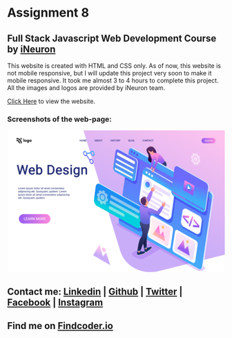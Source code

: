 # Assignment 8
## Full Stack Javascript Web Development Course by [iNeuron](https://ineuron.ai/)

This website is created with HTML and CSS only. As of now, this website is not mobile responsive, but I will update this project very soon to make it mobile responsive. It took me almost 3 to 4 hours to complete this project. All the images and logos are provided by iNeuron team.

[Click Here](https://fsjs-assignment8.netlify.app/) to view the website.

### Screenshots of the web-page:

![Full website](./images/Screenshot%202022-08-06%20at%2020-03-34%20Design%20Landing%20Page.png)


## Contact me: [Linkedin](https://www.linkedin.com/in/subham-dutta-8670b8178/) | [Github](https://github.com/Sduttt) | [Twitter](https://twitter.com/Subhamd88404337) | [Facebook](https://www.facebook.com/profile.php?id=100073951804006) | [Instagram](https://www.instagram.com/its_subham_dutta/)

## Find me on [Findcoder.io](https://www.findcoder.io/u/sdutta)